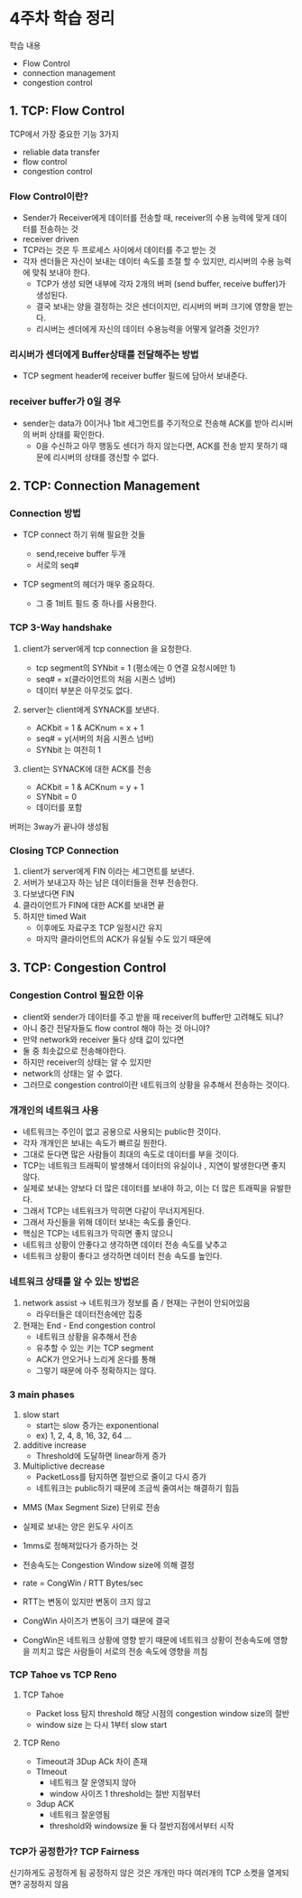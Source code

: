 # 4주차 학습 정리

학습 내용
- Flow Control
- connection management
- congestion control
    
## 1. TCP: Flow Control

TCP에서 가장 중요한 기능 3가지
- reliable data transfer
- flow control
- congestion control

###  Flow Control이란?

- Sender가 Receiver에게 데이터를 전송할 때, receiver의 수용 능력에 맞게 데이터를 전송하는 것
- receiver driven
- TCP라는 것은 두 프로세스 사이에서 데이터를 주고 받는 것
- 각자 센더들은 자신이 보내는 데이터 속도를 조절 할 수 있지만, 리시버의 수용 능력에 맞춰 보내야 한다.
  - TCP가 생성 되면 내부에 각자 2개의 버퍼 (send buffer, receive buffer)가 생성된다.
  - 결국 보내는 양을 결정하는 것은 센더이지만, 리시버의 버퍼 크기에 영향을 받는다.
  - 리시버는 센더에게 자신의 데이터 수용능력을 어떻게 알려줄 것인가?

### 리시버가 센더에게 Buffer상태를 전달해주는 방법

- TCP segment header에 receiver buffer 필드에 담아서 보내준다.

### receiver buffer가 0일 경우

- sender는 data가 0이거나 1bit 세그먼트를 주기적으로 전송해 ACK를 받아 리시버의 버퍼 상태를 확인한다.
  - 0을 수신하고 아무 행동도 센더가 하지 않는다면, ACK를 전송 받지 못하기 때문에 리시버의 상태를 갱신할 수 없다.

## 2. TCP: Connection Management

### Connection 방법
- TCP connect 하기 위해 필요한 것들
  - send,receive buffer 두개
  - 서로의 seq#

- TCP segment의 헤더가 매우 중요하다.
  - 그 중 1비트 필드 중 하나를 사용한다.

### TCP 3-Way handshake

1. client가 server에게 tcp connection 을 요청한다.
    - tcp segment의 SYNbit = 1 (평소에는 0 연결 요청시에만 1)
    - seq# = x(클라이언트의 처음 시퀀스 넘버)
    - 데이터 부분은 아무것도 없다.

2. server는 client에게 SYNACK를 보낸다.
    - ACKbit = 1 & ACKnum = x + 1 
    - seq# = y(서버의 처음 시퀀스 넘버)
    - SYNbit 는 여전히 1

3. client는 SYNACK에 대한 ACK를 전송
    - ACKbit = 1 & ACKnum = y + 1
    - SYNbit = 0
    - 데이터를 포함

버퍼는 3way가 끝나야 생성됨

### Closing TCP Connection

1. client가 server에게 FIN 이라는 세그먼트를 보낸다.
2. 서버가 보내고자 하는 남은 데이터들을 전부 전송한다.
3. 다보냈다면 FIN
4. 클라이언트가 FIN에 대한 ACK를 보내면 끝
5. 하지만 timed Wait
   - 이후에도 자료구조 TCP 일정시간 유지
   - 마지막 클라이언트의 ACK가 유실될 수도 있기 때문에

    
## 3. TCP: Congestion Control

### Congestion Control 필요한 이유

- client와 sender가 데이터를 주고 받을 때 receiver의 buffer만 고려해도 되냐?
- 아니 중간 전달자들도 flow control 해야 하는 것 아니야?
- 만약 network와 receiver 둘다 상태 값이 있다면
- 둘 중 최솟값으로 전송해야한다.
- 하지만 receiver의 상태는 알 수 있지만
- network의 상태는 알 수 없다.
- 그러므로 congestion control이란 네트워크의 상황을 유추해서 전송하는 것이다.

### 개개인의 네트워크 사용

- 네트워크는 주인이 없고 공용으로 사용되는 public한 것이다.
- 각자 개개인은 보내는 속도가 빠르길 원한다.
- 그대로 둔다면 많은 사람들이 최대의 속도로 데이터를 부을 것이다.
- TCP는 네트워크 트래픽이 발생해서 데이터의 유실이나 , 지연이 발생한다면 좋지 않다.
- 실제로 보내는 양보다 더 많은 데이터를 보내야 하고, 이는 더 많은 트래픽을 유발한다.
- 그래서 TCP는 네트워크가 막히면 다같이 무너지게된다.
- 그래서 자신들을 위해 데이터 보내는 속도를 줄인다.
- 핵심은 TCP는 네트워크가 막히면 좋지 않으니
- 네트워크 상황이 안좋다고 생각하면 데이터 전송 속도를 낮추고
- 네트워크 상황이 좋다고 생각하면 데이터 전송 속도를 높인다.

### 네트워크 상태를 알 수 있는 방법은

1. network assist -> 네트워크가 정보를 줌 / 현재는 구현이 안되어있음 
    - 라우터들은 데이터전송에만 집중
2. 현재는 End - End congestion control
    - 네트워크 상황을 유추해서 전송
    - 유추할 수 있는 키는 TCP segment
    - ACK가 안오거나 느리게 온다를 통해
    - 그렇기 때문에 아주 정확하지는 않다.

### 3 main phases

1. slow start
    - start는 slow 증가는 exponentional
    - ex) 1, 2, 4, 8, 16, 32, 64 ...
2. additive increase
    - Threshold에 도달하면 linear하게 증가
3. Multiplictive decrease
    - PacketLoss를 탐지하면 절반으로 줄이고 다시 증가
    - 네트워크는 public하기 때문에 조금씩 줄여서는 해결하기 힘듬

- MMS (Max Segment Size) 단위로 전송
- 실제로 보내는 양은 윈도우 사이즈
- 1mms로 정해져있다가 증가하는 것

- 전송속도는 Congestion Window size에 의해 결정
- rate = CongWin / RTT Bytes/sec
- RTT는 변동이 있지만 변동이 크지  않고
- CongWin 사이즈가 변동이 크기 떄문에 결국
- CongWin은 네트워크 상황에 영향 받기 때문에 네트워크 상황이 전송속도에 영향을 끼치고 많은 사람들이 서로의 전송 속도에 영향을 끼침


### TCP Tahoe vs TCP Reno

1. TCP Tahoe 
    - Packet loss 탐지 threshold 해당 시점의 congestion window size의 절반
    - window size 는 다시 1부터 slow start

2. TCP Reno
    - Timeout과 3Dup ACk 차이 존재
    - TImeout
      - 네트워크 잘 운영되지 않아
      - window 사이즈 1 threshold는 절반 지점부터
    - 3dup ACK
      - 네트워크 잘운영됨
      - threshold와 windowsize 둘 다 절반지점에서부터 시작
   

### TCP가 공정한가? TCP Fairness

신기하게도 공정하게 됨
공정하지 않은 것은
개개인 마다 여러개의 TCP 소켓을 열게되면?
공정하지 않음


